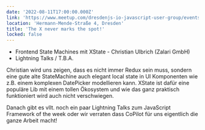 ```yaml
---
date: '2022-08-11T17:00:00.000Z'
link: 'https://www.meetup.com/dresdenjs-io-javascript-user-group/events/wwdfrqydclbpb/'
location: 'Hermann-Mende-Straße 4, Dresden'
title: 'The X never marks the spot!'
locked: false
---
```

* Frontend State Machines mit XState - Christian Ulbrich (Zalari GmbH)  
* Lightning Talks / T.B.A.

Christian wird uns zeigen, dass es nicht immer Redux sein muss, sondern eine gute alte StateMachine auch elegant local state in UI Komponenten wie z.B. einem komplexen DatePicker modellieren kann. XState ist dafür eine populäre Lib mit einem tollen Ökosystem und wie das ganz praktisch funktioniert wird auch nicht verschwiegen.

Danach gibt es vllt. noch ein paar Lightning Talks zum JavaScript Framework of the week oder wir verraten dass CoPilot für uns eigentlich die ganze Arbeit macht!
